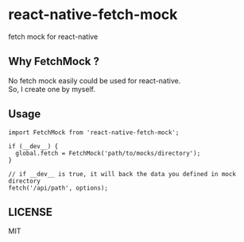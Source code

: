 # react-native-fetch-mock
fetch mock for react-native

## Why FetchMock ?
No fetch mock easily could be used for react-native.  
So, I create one by myself.

## Usage
```
import FetchMock from 'react-native-fetch-mock';

if (__dev__) {
  global.fetch = FetchMock('path/to/mocks/directory');
}

// if __dev__ is true, it will back the data you defined in mock directory
fetch('/api/path', options);
```
## LICENSE

MIT
